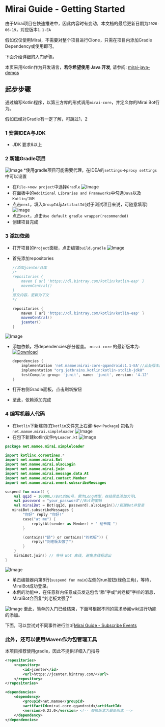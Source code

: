 # Mirai Guide - Getting Started

由于Mirai项目在快速推进中，因此内容时有变动，本文档的最后更新日期为```2020-06-19```，对应版本```1.1-EA```

假如仅仅使用Mirai，不需要对整个项目进行Clone，只需在项目内添加Gradle Dependency或使用即可。

下面介绍详细的入门步骤。

本页采用Kotlin作为开发语言，**若你希望使用 Java 开发**, 请参阅: [mirai-java-demos](https://github.com/project-mirai/mirai-demos/blob/master/mirai-demo-kotlin/src/main/java/demo/subscribe/SubscribeSamples.kt)



## 起步步骤
通过编写Kotlin程序，以第三方库的形式调用```mirai-core```，并定义你的Mirai Bot行为。

假如已经对Gradle有一定了解，可跳过1，2

### 1 安装IDEA与JDK

- JDK 要求6以上

### 2 新建Gradle项目
![Image](./image/1.png)
*使用gradle项目可能需要代理，在IDEA的```settings```->```proxy settings```中可以设置

- 在```File->new project```中选择```Gradle```
![Image](./image/2.png)
- 在面板中的```Additional Libraries and Frameworks```中勾选```Java```以及```Kotlin/JVM```
- 点击```next```，填入```GroupId```与```ArtifactId```(对于测试项目来说，可随意填写)
![Image](./image/3.png)
- 点击```next```，点击```Use default gradle wrapper(recommended)```
- 创建项目完成

### 3 添加依赖

- 打开项目的```Project```面板，点击编辑```build.gradle```
![Image](./image/4.png)
- 首先添加repositories

  ```groovy
  //添加jcenter仓库
  /*
  repositories {
      maven { url 'https://dl.bintray.com/kotlin/kotlin-eap' }
      mavenCentral()
  }
  原文内容，更新为下文
  */
  
  repositories {
      maven { url 'https://dl.bintray.com/kotlin/kotlin-eap' }
      mavenCentral()
      jcenter()
  }
  ```
![Image](./image/5.png)
- 添加依赖，将dependencies部分覆盖。 `mirai-core` 的最新版本为: [![Download](https://api.bintray.com/packages/him188moe/mirai/mirai-core/images/download.svg)](https://bintray.com/him188moe/mirai/mirai-core/)  

  ```groovy
  dependencies {
      implementation 'net.mamoe:mirai-core-qqandroid:1.1-EA'//此处版本应替换为当前最新
      implementation "org.jetbrains.kotlin:kotlin-stdlib-jdk8"
      testCompile group: 'junit', name: 'junit', version: '4.12'
  }
  ```

- 打开右侧Gradle面板，点击刷新按钮
- 至此，依赖添加完成

### 4 编写机器人代码

- 在```kotlin```下新建包(在```kotlin```文件夹上右键-```New```-```Package```) 包名为```net.mamoe.mirai.simpleloader```
![Image](./image/6.png)
- 在包下新建kotlin文件```MyLoader.kt```
![Image](./image/7.png)
```kotlin
package net.mamoe.mirai.simpleloader

import kotlinx.coroutines.*
import net.mamoe.mirai.Bot
import net.mamoe.mirai.alsoLogin
import net.mamoe.mirai.join
import net.mamoe.mirai.message.data.At
import net.mamoe.mirai.contact.Member
import net.mamoe.mirai.event.subscribeMessages

suspend fun main() {
    val qqId = 10000L//Bot的QQ号，需为Long类型，在结尾处添加大写L
    val password = "your_password"//Bot的密码
    val miraiBot = Bot(qqId, password).alsoLogin()//新建Bot并登录
   miraiBot.subscribeMessages {
        "你好" reply "你好!"
        case("at me") {
            reply(At(sender as Member) + " 给爷爬 ")
        }

        (contains("舔") or contains("刘老板")) {
            reply("刘老板太强了")
        }
    }
    miraiBot.join() // 等待 Bot 离线, 避免主线程退出
}
```
![Image](./image/8.png)
- 单击编辑器内第8行(```suspend fun main```)左侧的run按钮(绿色三角)，等待，MiraiBot成功登录。
- 本例的功能中，在任意群内任意成员发送包含“舔”字或“刘老板”字样的消息，MiraiBot会回复“刘老板太强了”

![Image](./image/9.png)
至此，简单的入门已经结束，下面可根据不同的需求参阅wiki进行功能的添加。

下面，可以尝试对不同事件进行监听[Mirai Guide - Subscribe Events](/docs/guide_subscribe_events.md)

### 此外，还可以使用Maven作为包管理工具
本项目推荐使用gradle，因此不提供详细入门指导

```xml
<repositories>
    <repository>
        <id>jcenter</id>
        <url>https://jcenter.bintray.com/</url>
    </repository>
</repositories>
```
```xml
<dependencies>
    <dependency>
        <groupId>net.mamoe</groupId>
        <artifactId>mirai-core-qqandroid</artifactId>
        <version>0.23.0</version> <!-- 替换版本为最新版本 -->
    </dependency>
</dependencies>
```
